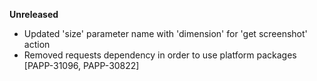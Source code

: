 **Unreleased**
* Updated 'size' parameter name with 'dimension' for 'get screenshot' action
* Removed requests dependency in order to use platform packages [PAPP-31096, PAPP-30822]
